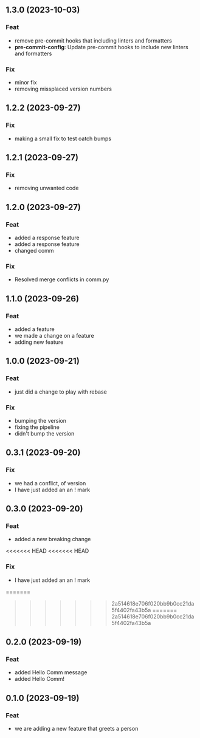 ## 1.3.0 (2023-10-03)

### Feat

- remove pre-commit hooks that including linters and formatters
- **pre-commit-config**: Update pre-commit hooks to include new linters and formatters

### Fix

- minor fix
- removing missplaced version numbers

## 1.2.2 (2023-09-27)

### Fix

- making a small fix to test oatch bumps

## 1.2.1 (2023-09-27)

### Fix

- removing unwanted code

## 1.2.0 (2023-09-27)

### Feat

- added a response feature
- added a response feature
- changed comm

### Fix

- Resolved merge conflicts in comm.py

## 1.1.0 (2023-09-26)

### Feat

- added a feature
- we made a change on a feature
- adding  new feature

## 1.0.0 (2023-09-21)

### Feat

- just did a change to play with rebase

### Fix

- bumping the version
- fixing the pipeline
- didn't bump the version

## 0.3.1 (2023-09-20)

### Fix

- we had a conflict, of version
- I have just added an an ! mark

## 0.3.0 (2023-09-20)

### Feat

- added a new breaking change

<<<<<<< HEAD
<<<<<<< HEAD
### Fix

- I have just added an an ! mark

=======
>>>>>>> 2a514618e706f020bb9b0cc21da5f4402fa43b5a
=======
>>>>>>> 2a514618e706f020bb9b0cc21da5f4402fa43b5a
## 0.2.0 (2023-09-19)

### Feat

- added Hello Comm message
- added Hello Comm!

## 0.1.0 (2023-09-19)

### Feat

- we are adding a new feature that greets a  person

